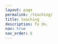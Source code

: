 ```yaml
---
layout: page
permalink: /teaching/
title: teaching
description: To do.
nav: true
nav_order: 6
---
```



